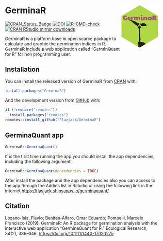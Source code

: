 
<!-- README.md is generated from README.Rmd. Please edit that file -->

# GerminaR <img src="man/figures/logo.png" align="right" alt="" width="120" />

<!-- badges: start -->

[![CRAN\_Status\_Badge](https://www.r-pkg.org/badges/version/GerminaR)](https://cran.r-project.org/package=GerminaR)
[![DOI](https://zenodo.org/badge/49505163.svg)](https://zenodo.org/badge/latestdoi/49505163)
[![R-CMD-check](https://github.com/Flavjack/GerminaR/workflows/R-CMD-check/badge.svg)](https://github.com/Flavjack/GerminaR/actions)
[![CRAN RStudio mirror
downloads](https://cranlogs.r-pkg.org/badges/grand-total/GerminaR?color=green)](https://r-pkg.org/pkg/GerminaR)
<!-- badges: end -->

GerminaR is a platform base in open source package to calculate and
graphic the germination indices in R. GerminaR include a web application
called “GerminQuant for R” for non programming user.

## Installation

You can install the released version of GerminaR from
[CRAN](https://cran.r-project.org/package=GerminaR) with:

``` r
install.packages("GerminaR")
```

And the development version from
[GitHub](https://github.com/flavjack/GerminaR) with:

``` r
if (!require("remotes"))
  install.packages("remotes")
remotes::install_github("Flavjack/GerminaR")
```

## GerminaQuant app

``` r
GerminaR::GerminaQuant()
```

If is the first time running the app you should install the app
dependencies, including the following argument:

``` r
GerminaR::GerminaQuant(dependencies = TRUE)
```

After install the package and the app dependencies also you can access
to the app through the Addins list in Rstudio or using the following
link in the internet <https://flavjack.shinyapps.io/germinaquant/>

## Citation

Lozano-Isla, Flavio; Benites-Alfaro, Omar Eduardo; Pompelli, Marcelo
Francisco (2019). GerminaR: An R package for germination analysis with
the interactive web application “GerminaQuant for R.” Ecological
Research, 34(2), 339–346. <https://doi.org/10.1111/1440-1703.1275>
